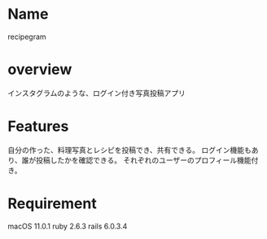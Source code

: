 # Name
 
recipegram
 
# overview
 
インスタグラムのような、ログイン付き写真投稿アプリ

# Features
 
自分の作った、料理写真とレシピを投稿でき、共有できる。
ログイン機能もあり、誰が投稿したかを確認できる。
それぞれのユーザーのプロフィール機能付き。
 
# Requirement
macOS 11.0.1
ruby 2.6.3
rails 6.0.3.4

